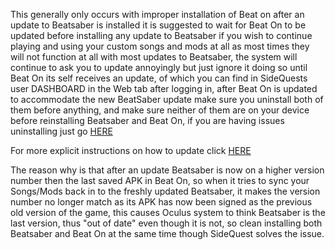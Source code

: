 This generally only occurs with improper installation of Beat on after an update to Beatsaber is installed it is suggested to wait for Beat On to be updated before installing any update to Beatsaber if you wish to continue playing and using your custom songs and mods at all as most times they will not function at all with most updates to Beatsaber, the system will continue to ask you to update annoyingly but just ignore it doing so until Beat On its self receives an update, of which you can find in SideQuests user DASHBOARD in the Web tab after logging in, after Beat On is updated to accommodate the new BeatSaber update make sure you uninstall both of them before anything, and make sure neither of them are on your device before reinstalling Beatsaber and Beat On, if you are having issues uninstalling just go [HERE](https://github.com/the-expanse/SideQuest/wiki/.My-apps-won't-uninstall-what's-wrong%3F)

For more explicit instructions on how to update click [HERE](https://github.com/the-expanse/SideQuest/wiki/Beatsaber-update-%23.%23.%23-is-out,-can-i-install-it%3F)



The reason why is that after an update Beatsaber is now on a higher version number then the last saved APK in Beat On, so when it tries to sync your Songs/Mods back in to the freshly updated Beatsaber, it makes the version number no longer match as its APK has now been signed as the previous old version of the game, this causes Oculus system to think Beatsaber is the last version, thus "out of date" even though it is not, so clean installing both Beatsaber and Beat On at the same time though SideQuest solves the issue.